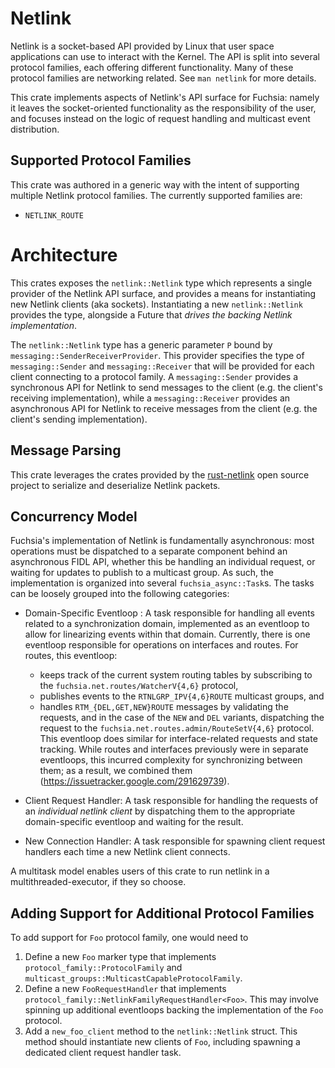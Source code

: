 # Netlink

Netlink is a socket-based API provided by Linux that user space applications can
use to interact with the Kernel. The API is split into several protocol
families, each offering different functionality. Many of these protocol families
are networking related. See `man netlink` for more details.

This crate implements aspects of Netlink's API surface for Fuchsia: namely it
leaves the socket-oriented functionality as the responsibility of the user, and
focuses instead on the logic of request handling and multicast event
distribution.

## Supported Protocol Families

This crate was authored in a generic way with the intent of supporting multiple
Netlink protocol families. The currently supported families are:
  * `NETLINK_ROUTE`

# Architecture

This crates exposes the `netlink::Netlink` type which represents a single
provider of the Netlink API surface, and provides a means for instantiating new
Netlink clients (aka sockets). Instantiating a new `netlink::Netlink` provides
the type, alongside a Future that *drives the backing Netlink implementation*.

The `netlink::Netlink` type has a generic parameter `P` bound by
`messaging::SenderReceiverProvider`. This provider specifies the type of
`messaging::Sender` and `messaging::Receiver` that will be provided for each
client connecting to a protocol family. A `messaging::Sender` provides a
synchronous API for Netlink to send messages to the client (e.g. the client's
receiving implementation), while a `messaging::Receiver` provides an
asynchronous API for Netlink to receive messages from the client (e.g. the
client's sending implementation).

## Message Parsing

This crate leverages the crates provided by the
[rust-netlink](https://github.com/rust-netlink) open source project to serialize
and deserialize Netlink packets.

## Concurrency Model

Fuchsia's implementation of Netlink is fundamentally asynchronous: most
operations must be dispatched to a separate component behind an asynchronous
FIDL API, whether this be handling an individual request, or waiting for updates
to publish to a multicast group. As such, the implementation is organized into
several `fuchsia_async::Task`s. The tasks can be loosely grouped into the
following categories:
  * Domain-Specific Eventloop : A task responsible for handling all events
    related to a synchronization domain, implemented as an eventloop to allow
    for linearizing events within that domain. Currently, there is one
    eventloop responsible for operations on interfaces and routes. For routes,
    this eventloop:
    * keeps track of the current system routing tables by subscribing to the
    `fuchsia.net.routes/WatcherV{4,6}` protocol,
    * publishes events to the `RTNLGRP_IPV{4,6}ROUTE` multicast groups, and
    * handles `RTM_{DEL,GET,NEW}ROUTE` messages by validating the requests, and
    in the case of the `NEW` and `DEL` variants, dispatching the request to the
    `fuchsia.net.routes.admin/RouteSetV{4,6}` protocol.
    This eventloop does similar for interface-related requests and state
    tracking.
    While routes and interfaces previously were in separate eventloops, this
    incurred complexity for synchronizing between them; as a result, we combined
    them (https://issuetracker.google.com/291629739).

  * Client Request Handler: A task responsible for handling the requests of an
    *individual netlink client* by dispatching them to the appropriate
    domain-specific eventloop and waiting for the result.
  * New Connection Handler: A task responsible for spawning client request
    handlers each time a new Netlink client connects.

A multitask model enables users of this crate to run netlink in a
multithreaded-executor, if they so choose.

## Adding Support for Additional Protocol Families

To add support for `Foo` protocol family, one would need to
1. Define a new `Foo` marker type that implements
    `protocol_family::ProtocolFamily` and
    `multicast_groups::MulticastCapableProtocolFamily`.
2. Define a new `FooRequestHandler` that implements
    `protocol_family::NetlinkFamilyRequestHandler<Foo>`. This may involve
    spinning up additional eventloops backing the implementation of the `Foo`
    protocol.
3. Add a `new_foo_client` method to the `netlink::Netlink` struct. This method
   should instantiate new clients of `Foo`, including spawning a dedicated client request
   handler task.
